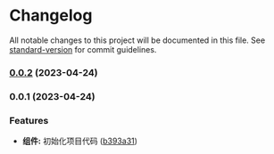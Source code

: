 # Changelog

All notable changes to this project will be documented in this file. See [standard-version](https://github.com/conventional-changelog/standard-version) for commit guidelines.

### [0.0.2](https://github.com/lxjjjjjj/component-repository/compare/v0.0.1...v0.0.2) (2023-04-24)

### 0.0.1 (2023-04-24)


### Features

* **组件:** 初始化项目代码 ([b393a31](https://github.com/lxjjjjjj/component-repository/commit/b393a31c6dbe8e9e41783bec922c6cbbd4e1fa61))
